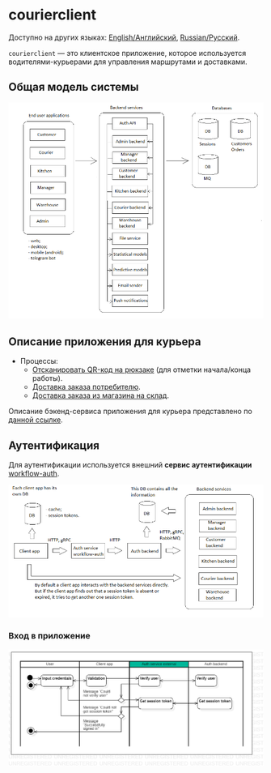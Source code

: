 # courierclient

Доступно на других языках: [English/Английский](courier.md), [Russian/Русский](courier.ru.md). 

`courierclient` — это клиентское приложение, которое используется водителями-курьерами для управления маршрутами и доставками.

## Общая модель системы

![system_overall](../img/system_overall.png)

## Описание приложения для курьера

- Процессы:
    - [Отсканировать QR-код на рюкзаке](../processes/courier/scanbackpack.ru.md) (для отметки начала/конца работы).
    - [Доставка заказа потребителю](../processes/courier/deliverorder.ru.md).
    - [Доставка заказа из магазина на склад](../processes/courier/store2wh.ru.md).

Описание бэкенд-сервиса приложения для курьера представлено по [данной ссылке](../backend/courierbackend.ru.md).

## Аутентификация 

Для аутентификации используется внешний **сервис аутентификации** [workflow-auth](https://github.com/alexeysp11/workflow-auth).

![authentication](../img/authentication.png)

### Вход в приложение

![flowchart-signin](https://github.com/alexeysp11/workflow-auth/raw/main/docs/img/flowchart-signin.png)
